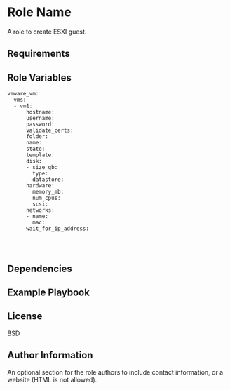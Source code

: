 Role Name
=========

 A role to create ESXI guest.

Requirements
------------


Role Variables
--------------
```
vmware_vm:
  vms:
  - vm1:
      hostname:
      username:
      password:
      validate_certs:
      folder:
      name:
      state:
      template:
      disk:
      - size_gb:
        type:
        datastore:
      hardware:
        memory_mb:
        num_cpus:
        scsi:
      networks:
      - name:
        mac:
      wait_for_ip_address:

    
 
```
Dependencies
------------


Example Playbook
----------------



License
-------

BSD

Author Information
------------------

An optional section for the role authors to include contact information, or a website (HTML is not allowed).
